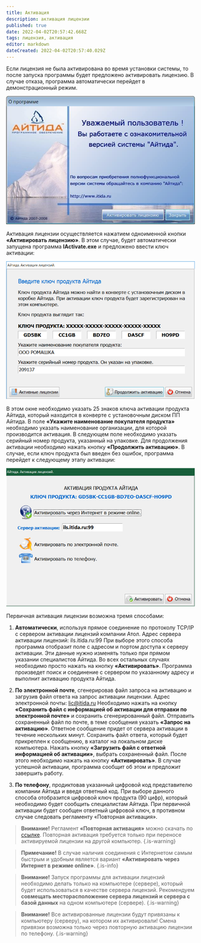 ```yaml
---
title: Активация
description: активация лицензии
published: true
date: 2022-04-02T20:57:42.668Z
tags: лицензия, активация
editor: markdown
dateCreated: 2022-04-02T20:57:40.029Z
---
```


Если лицензия не была активирована во время установки системы, то после запуска программы будет предложено активировать лицензию. В случае отказа, программа автоматически перейдет в демонстрационный режим.

![no-license.png](/images/quick-start/no-license.png)

Активация лицензии осуществляется нажатием одноименной кнопки **«Активировать лицензию»**. В этом случае, будет автоматически запущена программа **IActivate.exe** и предложено ввести ключ активации:

![iactivate.png](/images/quick-start/iactivate.png)

В этом окне необходимо указать 25 знаков ключа активации продукта Айтида, который находится в конверте с установочным диском ПП Айтида. В поле **«Укажите наименование покупателя продукта»** необходимо указать наименование организации, для которой производится активация. В следующем поле необходимо указать серийный номер продукта, указанный на упаковке. Для продолжения активации необходимо нажать кнопку **«Продолжить активацию»**. В случае, если ключ продукта был введен без ошибок, программа перейдет к следующему этапу активации:

![online-activation.png](/images/quick-start/online-activation.png)


Первичная активация лицензии возможна тремя способами:
1. **Автоматически**, используя прямое соединение по протоколу TCP/IP с сервером активации лицензий компании Атол. Адрес сервера активации лицензий: ils.itida.ru:99
При выборе этого способа программа отобразит поле с адресом и портом доступа к серверу активации. Эти данные нужно изменять только при прямом указании специалистов Айтида. Во всех остальных случаях необходимо просто нажать на кнопку **«Активировать»**. Программа произведет поиск и соединение с сервером по указанному адресу и выполнит активацию продукта Айтида.

2. **По электронной почте**, сгенерировав файл запроса на активацию и загрузив файл ответа на запрос активации лицензии. Адрес электронной почты: lic@itida.ru
Необходимо нажать на кнопку **«Сохранить файл с информацией об активации для отправки по электронной почте»** и сохранить сгенерированный файл. Отправить сохраненный файл по почте, в теме сообщения указать **«Запрос на активацию»**.
Ответное сообщение придет от сервера активации в течение нескольких минут. Сохранить файл ответа, который будет прикреплен к сообщению, в каталог на локальном диске компьютера. Нажать кнопку **«Загрузить файл с ответной информацией об активации»**, выбрать сохраненный файл. После этого необходимо нажать на кнопку **«Активировать»**. В случае успешной активации, программа сообщит об этом и предложит завершить работу.

3. **По телефону**, продиктовав указанный цифровой код представителю компании Айтида и введя ответный код. При выборе данного способа отобразится цифровой ключ продукта (90 цифр), который необходимо будет сообщить специалистам Айтида. При первичной активации будет сообщен ответный цифровой ключ, в противном случае следовать регламенту «Повторная активация».

> **Внимание!** Регламент **«Повторная активация»** можно скачать по [ссылке](https://itida.ru/download/docs/Regl_acliv_15012013.docx). Повторная активация требуется только при переносе активируемой лицензии на другой компьютер.
{.is-warning}

> **Примечание!** В случае наличия соединения с Интернетом самым быстрым и удобным является вариант **«Активировать через Интернет в режиме online»**.
{.is-info}

> **Внимание!** Запуск программы для активации лицензий необходимо делать только на компьютере (сервере), который будет использоваться в качестве сервера лицензий. Рекомендуем **совмещать месторасположение сервера лицензий и сервера с базой данных** на одном компьютере (сервере).
{.is-warning}

> **Внимание!** Все активированные лицензии будут привязаны к компьютеру (серверу), на котором их активировали! Смена привязки возможна только через повторную активацию лицензии по телефону.
{.is-warning}


